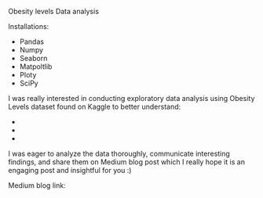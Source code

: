 Obesity levels Data analysis

Installations:
- Pandas
- Numpy
- Seaborn
- Matpoltlib
- Ploty
- SciPy

I was really interested in conducting exploratory data analysis using Obesity Levels dataset found on Kaggle to better understand:

- 
-
-

I was eager to analyze the data thoroughly, communicate interesting findings, and share them on Medium blog post  which I really hope it is an engaging post and insightful for you :)

Medium blog link: 
